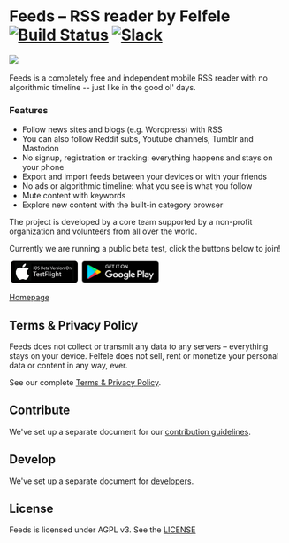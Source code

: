 Feeds – RSS reader by Felfele  [![Build Status](https://travis-ci.org/felfele/feeds.svg?branch=master)](https://travis-ci.org/felfele/feeds)
[![Slack](https://img.shields.io/badge/chat-on%20slack-blueviolet.svg)](https://join.slack.com/t/felfele/shared_invite/enQtNTM1MjUwNTI1NzI5LTY5Yjg0YmVjN2MyN2MzMzc0Y2RkMGRiYzE0N2U0ZjgwNmYxMTQ3YjUwMDg1MGFiZTZlMWViZjU2MWJjY2Y0OTY)
=======

[<img src="screenshot-mobile.png" width=400>](screenshot-mobile.png)

Feeds is a completely free and independent mobile RSS reader with no algorithmic timeline -- just like in the good ol' days.

### Features
- Follow news sites and blogs (e.g. Wordpress) with RSS
- You can also follow Reddit subs, Youtube channels, Tumblr and Mastodon
- No signup, registration or tracking: everything happens and stays on your phone
- Export and import feeds between your devices or with your friends
- No ads or algorithmic timeline: what you see is what you follow
- Mute content with keywords
- Explore new content with the built-in category browser

The project is developed by a core team supported by a non-profit organization and volunteers from all over the world.

Currently we are running a public beta test, click the buttons below to join!

[<img src="testflight-badge.png" width=127 height=40>](https://testflight.apple.com/join/icUTHYbo)
[<img src="google-play-badge.png" width=140 height=40>](https://play.google.com/apps/testing/org.felfele.feeds)

[Homepage](https://felfele.org/)

Terms & Privacy Policy
----------------------
Feeds does not collect or transmit any data to any servers – everything stays on your device. Felfele does not sell, rent or monetize your personal data or content in any way, ever.

See our complete [Terms & Privacy Policy](https://github.com/felfele/feeds/blob/master/TERMS_AND_PRIVACY_POLICY.md).


Contribute
--------------------

We've set up a separate document for our
[contribution guidelines](https://github.com/felfele/feeds/blob/master/CONTRIBUTING.md).

Develop
--------------------

We've set up a separate document for
[developers](https://github.com/felfele/feeds/blob/master/DEVELOPERS.md).

License
--------------------

Feeds is licensed under AGPL v3. See the [LICENSE](https://github.com/felfele/feeds/blob/master/LICENSE)
